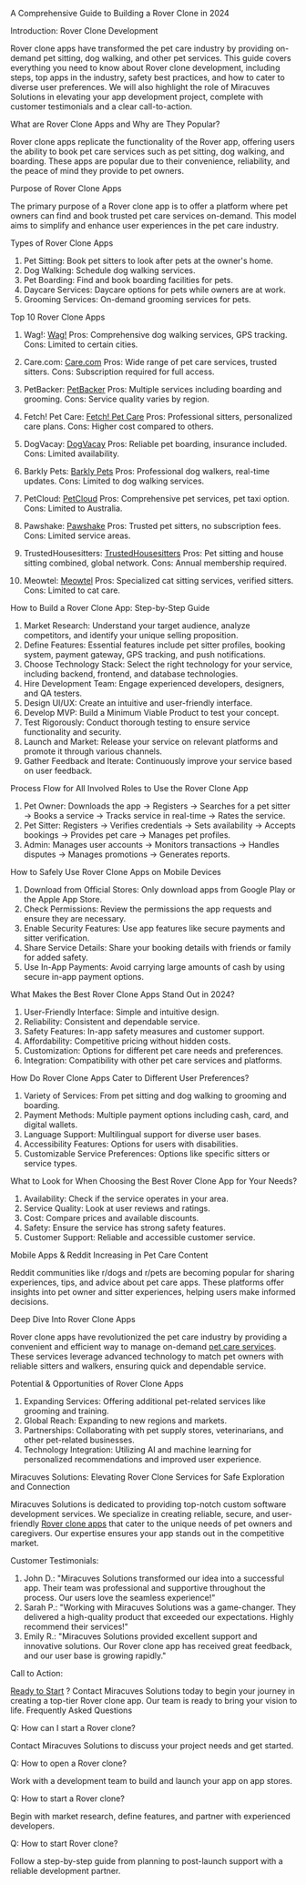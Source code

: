 A Comprehensive Guide to Building a Rover Clone in 2024

Introduction: Rover Clone Development

Rover clone apps have transformed the pet care industry by providing on-demand pet sitting, dog walking, and other pet services. This guide covers everything you need to know about Rover clone development, including steps, top apps in the industry, safety best practices, and how to cater to diverse user preferences. We will also highlight the role of Miracuves Solutions in elevating your app development project, complete with customer testimonials and a clear call-to-action.

What are Rover Clone Apps and Why are They Popular?

Rover clone apps replicate the functionality of the Rover app, offering users the ability to book pet care services such as pet sitting, dog walking, and boarding. These apps are popular due to their convenience, reliability, and the peace of mind they provide to pet owners.

Purpose of Rover Clone Apps

The primary purpose of a Rover clone app is to offer a platform where pet owners can find and book trusted pet care services on-demand. This model aims to simplify and enhance user experiences in the pet care industry.

Types of Rover Clone Apps

1. Pet Sitting: Book pet sitters to look after pets at the owner's home.
2. Dog Walking: Schedule dog walking services.
3. Pet Boarding: Find and book boarding facilities for pets.
4. Daycare Services: Daycare options for pets while owners are at work.
5. Grooming Services: On-demand grooming services for pets.

Top 10 Rover Clone Apps

1. Wag!: <a href="https://www.wagwalking.com">  Wag!</a>
Pros: Comprehensive dog walking services, GPS tracking.
Cons: Limited to certain cities.

2. Care.com: <a href="https://www.care.com"> Care.com</a>
Pros: Wide range of pet care services, trusted sitters.
Cons: Subscription required for full access.

3. PetBacker: <a href="https://www.petbacker.com">  PetBacker</a>
Pros: Multiple services including boarding and grooming.
Cons: Service quality varies by region.

4. Fetch! Pet Care: <a href="https://www.fetchpetcare.com"> Fetch! Pet Care</a>
Pros: Professional sitters, personalized care plans.
Cons: Higher cost compared to others.

5. DogVacay: <a href="https://www.dogvacay.com"> DogVacay</a>
Pros: Reliable pet boarding, insurance included.
Cons: Limited availability.

6. Barkly Pets: <a href="https://www.barklypets.com">  Barkly Pets</a>
Pros: Professional dog walkers, real-time updates.
Cons: Limited to dog walking services.

7. PetCloud: <a href="https://www.petcloud.com.au">  PetCloud</a>
Pros: Comprehensive pet services, pet taxi option.
Cons: Limited to Australia.

8. Pawshake: <a href="https://www.pawshake.com"> Pawshake</a>
Pros: Trusted pet sitters, no subscription fees.
Cons: Limited service areas.

9. TrustedHousesitters: <a href="https://www.trustedhousesitters.com">  TrustedHousesitters</a>
Pros: Pet sitting and house sitting combined, global network.
Cons: Annual membership required.

10. Meowtel: <a href="https://www.meowtel.com">  Meowtel</a>
Pros: Specialized cat sitting services, verified sitters.
Cons: Limited to cat care.

How to Build a Rover Clone App: Step-by-Step Guide

1. Market Research: Understand your target audience, analyze competitors, and identify your unique selling proposition.
2. Define Features: Essential features include pet sitter profiles, booking system, payment gateway, GPS tracking, and push notifications.
3. Choose Technology Stack: Select the right technology for your service, including backend, frontend, and database technologies.
4. Hire Development Team: Engage experienced developers, designers, and QA testers.
5. Design UI/UX: Create an intuitive and user-friendly interface.
6. Develop MVP: Build a Minimum Viable Product to test your concept.
7. Test Rigorously: Conduct thorough testing to ensure service functionality and security.
8. Launch and Market: Release your service on relevant platforms and promote it through various channels.
9. Gather Feedback and Iterate: Continuously improve your service based on user feedback.

Process Flow for All Involved Roles to Use the Rover Clone App

1. Pet Owner: Downloads the app → Registers → Searches for a pet sitter → Books a service → Tracks service in real-time → Rates the service.
2. Pet Sitter: Registers → Verifies credentials → Sets availability → Accepts bookings → Provides pet care → Manages pet profiles.
3. Admin: Manages user accounts → Monitors transactions → Handles disputes → Manages promotions → Generates reports.

How to Safely Use Rover Clone Apps on Mobile Devices

1. Download from Official Stores: Only download apps from Google Play or the Apple App Store.
2. Check Permissions: Review the permissions the app requests and ensure they are necessary.
3. Enable Security Features: Use app features like secure payments and sitter verification.
4. Share Service Details: Share your booking details with friends or family for added safety.
5. Use In-App Payments: Avoid carrying large amounts of cash by using secure in-app payment options.

What Makes the Best Rover Clone Apps Stand Out in 2024?

1. User-Friendly Interface: Simple and intuitive design.
2. Reliability: Consistent and dependable service.
3. Safety Features: In-app safety measures and customer support.
4. Affordability: Competitive pricing without hidden costs.
5. Customization: Options for different pet care needs and preferences.
6. Integration: Compatibility with other pet care services and platforms.

How Do Rover Clone Apps Cater to Different User Preferences?

1. Variety of Services: From pet sitting and dog walking to grooming and boarding.
2. Payment Methods: Multiple payment options including cash, card, and digital wallets.
3. Language Support: Multilingual support for diverse user bases.
4. Accessibility Features: Options for users with disabilities.
5. Customizable Service Preferences: Options like specific sitters or service types.

What to Look for When Choosing the Best Rover Clone App for Your Needs?

1. Availability: Check if the service operates in your area.
2. Service Quality: Look at user reviews and ratings.
3. Cost: Compare prices and available discounts.
4. Safety: Ensure the service has strong safety features.
5. Customer Support: Reliable and accessible customer service.

Mobile Apps & Reddit Increasing in Pet Care Content

Reddit communities like r/dogs and r/pets are becoming popular for sharing experiences, tips, and advice about pet care apps. These platforms offer insights into pet owner and sitter experiences, helping users make informed decisions.

Deep Dive Into Rover Clone Apps

Rover clone apps have revolutionized the pet care industry by providing a convenient and efficient way to manage on-demand <a href="https://miracuves.com/solutions/rover-clone/">  pet care services</a>. These services leverage advanced technology to match pet owners with reliable sitters and walkers, ensuring quick and dependable service.

Potential & Opportunities of Rover Clone Apps

1. Expanding Services: Offering additional pet-related services like grooming and training.
2. Global Reach: Expanding to new regions and markets.
3. Partnerships: Collaborating with pet supply stores, veterinarians, and other pet-related businesses.
4. Technology Integration: Utilizing AI and machine learning for personalized recommendations and improved user experience.

Miracuves Solutions: Elevating Rover Clone Services for Safe Exploration and Connection

Miracuves Solutions is dedicated to providing top-notch custom software development services. We specialize in creating reliable, secure, and user-friendly <a href="https://miracuves.com/solutions/rover-clone/"> Rover clone apps</a> that cater to the unique needs of pet owners and caregivers. Our expertise ensures your app stands out in the competitive market.

Customer Testimonials:

1. John D.: "Miracuves Solutions transformed our idea into a successful app. Their team was professional and supportive throughout the process. Our users love the seamless experience!"
2. Sarah P.: "Working with Miracuves Solutions was a game-changer. They delivered a high-quality product that exceeded our expectations. Highly recommend their services!"
3. Emily R.: "Miracuves Solutions provided excellent support and innovative solutions. Our Rover clone app has received great feedback, and our user base is growing rapidly."

Call to Action: 

<a href="https://miracuves.com/contact/">  Ready to Start</a> ? Contact Miracuves Solutions today to begin your journey in creating a top-tier Rover clone app. Our team is ready to bring your vision to life.
Frequently Asked Questions

Q: How can I start a Rover clone?

Contact Miracuves Solutions to discuss your project needs and get started.

Q: How to open a Rover clone?

Work with a development team to build and launch your app on app stores.

Q: How to start a Rover clone?

Begin with market research, define features, and partner with experienced developers.

Q: How to start Rover clone?

Follow a step-by-step guide from planning to post-launch support with a reliable development partner.


